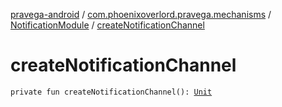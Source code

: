 [pravega-android](../../index.md) / [com.phoenixoverlord.pravega.mechanisms](../index.md) / [NotificationModule](index.md) / [createNotificationChannel](./create-notification-channel.md)

# createNotificationChannel

`private fun createNotificationChannel(): `[`Unit`](https://kotlinlang.org/api/latest/jvm/stdlib/kotlin/-unit/index.html)